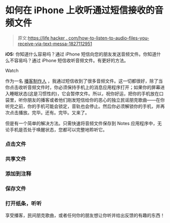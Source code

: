 # 如何在 iPhone 上收听通过短信接收的音频文件

> 原文:[https://life hacker . com/how-to-listen-to-audio-files-you-receive-via-text-messa-1827112951](https://lifehacker.com/how-to-listen-to-audio-files-you-receive-via-text-messa-1827112951)

**iOS:** 你知道什么容易吗？通过 iPhone 短信向您的朋友发送音频文件。你知道什么不容易吗？通过 iPhone 短信收听音频文件。有更好的方法。

Watch

作为一名 [播客制作人](http://lifehacker.com/theshow) ，我通过短信收到了很多音频文件。这一切都很好，除了当你点击收听音频文件时，你必须保持手机上的消息应用程序打开；如果你的屏幕进入睡眠状态(这是习惯性的)，它会暂停文件。所以，祝你好运，把你的手机放在口袋里，听你朋友的播客或者他们刚发短信给你的恶心的独立民谣朋克歌曲——在你听完之前，你的手机可能会锁定，音轨也会停止。然后你必须解锁你的手机，并再次点击播放。完毕。还有。完毕。又来了。

但是有一个简单的解决方法。只需快速将音频文件保存到 Notes 应用程序中，无论手机是否处于唤醒状态，您都可以完整地聆听它。

### 点击文件

### 共享文件

### 添加到注释

### 保存文件

### 打开纸条，听听

享受播客，民间朋克歌曲，或者任何你的朋友想让你听并给出反馈的有趣的东西！